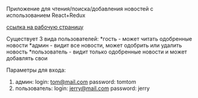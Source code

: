 Приложение для чтения/поиска/добавления новостей с использованием React+Redux

[ссылка на рабочую страницу](https://juliazaykas.github.io/news-blog-react/)

Существует 3 вида пользователей:
*гость - может читать одобренные новости
*админ - видит все новости, может одобрить или удалить новость
*пользователь - видит только одобренные новости и может добавлять свои

Параметры для входа:
1) админ:
    login: tom@mail.com
    password: tomtom
2) пользователь:
    login: jerry@mail.com
    password: jerry

